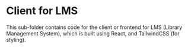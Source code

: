 # Client for LMS

This sub-folder contains code for the client or frontend for LMS (Library Management System), which is built using React, and TailwindCSS (for styling).
